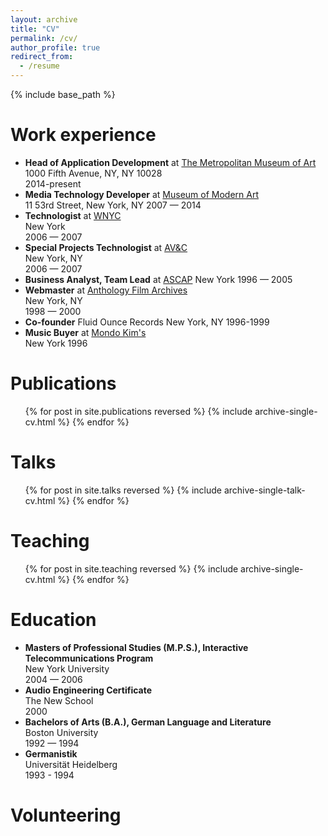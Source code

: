 ```yaml
---
layout: archive
title: "CV"
permalink: /cv/
author_profile: true
redirect_from:
  - /resume
---
```


{% include base_path %}

Work experience
===
* **Head of Application Development** at [The Metropolitan Museum of Art](https://www.metmuseum.org/)  
  1000 Fifth Avenue, NY, NY 10028  
  2014-present
* **Media Technology Developer** at [Museum of Modern Art](https://www.moma.org/)  
  11 53rd Street, New York, NY
  2007 — 2014
* **Technologist** at [WNYC](https://www.wnyc.org/)  
  New York  
  2006 — 2007
* **Special Projects Technologist** at [AV&C](https://www.av-controls.com/)  
  New York, NY  
  2006 — 2007
* **Business Analyst, Team Lead** at [ASCAP](https://www.ascap.com/)
  New York
  1996 — 2005
* **Webmaster** at [Anthology Film Archives](https://www.anthologyfilmarchives.org/)  
  New York, NY  
  1998 — 2000
* **Co-founder** Fluid Ounce Records
  New York, NY
  1996-1999
* **Music Buyer** at [Mondo Kim's](https://en.wikipedia.org/wiki/Kim%27s_Video_and_Music)  
  New York
  1996
  
Publications
======
  <ul>{% for post in site.publications reversed %}
    {% include archive-single-cv.html %}
  {% endfor %}</ul>
  
Talks
======
  <ul>{% for post in site.talks reversed %}
    {% include archive-single-talk-cv.html  %}
  {% endfor %}</ul>
  
Teaching
======
  <ul>{% for post in site.teaching reversed %}
    {% include archive-single-cv.html %}
  {% endfor %}</ul>
  
Education
======
* **Masters of Professional Studies (M.P.S.), Interactive Telecommunications Program**  
  New York University  
  2004 — 2006
* **Audio Engineering Certificate**  
  The New School  
  2000
* **Bachelors of Arts (B.A.), German Language and Literature**  
  Boston University  
  1992 — 1994
* **Germanistik**  
  Universität Heidelberg  
  1993 - 1994

Volunteering
======


